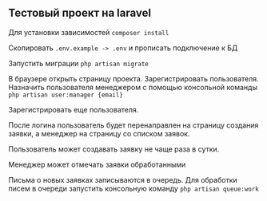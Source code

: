 ## Тестовый проект на laravel
Для установки зависимостей 
`composer install`

Скопировать `.env.example -> .env` и
прописать подключение к БД

Запустить миграции `php artisan migrate`

В браузере открыть страницу проекта.
Зарегистрировать пользователя.
Назначить пользователя менеджером с помощью консольной команды `php artisan user:manager {email}`

Зарегистрировать еще пользователя.

После логина пользователь будет перенаправлен на страницу создания заявки, а менеджер на страницу со списком заявок.

Пользователь может создавать заявку не чаще раза в сутки.

Менеджер может отмечать заявки обработанными

Письма о новых заявках записываются в очередь. Для обработки писем в очереди запустить консольную
команду `php artisan queue:work`
